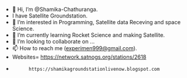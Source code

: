 - 👋 Hi, I’m @Shamika-Chathuranga.
- I have Satellite Groundstation.
- 👀 I’m interested in Programming, Satellite data Receving and space Science.
- 🌱 I’m currently learning Rocket Science and making Satellite.
- 💞️ I’m looking to collaborate on ...
- 📫 How to reach me (experimen999@gmail.com).
- Websites= https://network.satnogs.org/stations/2618
-           https://shamikagroundstationlivenow.blogspot.com

<!---
Shamika-Chathuranga/Shamika-Chathuranga is a ✨ special ✨ repository because its `README.md` (this file) appears on your GitHub profile.
You can click the Preview link to take a look at your changes.
--->
